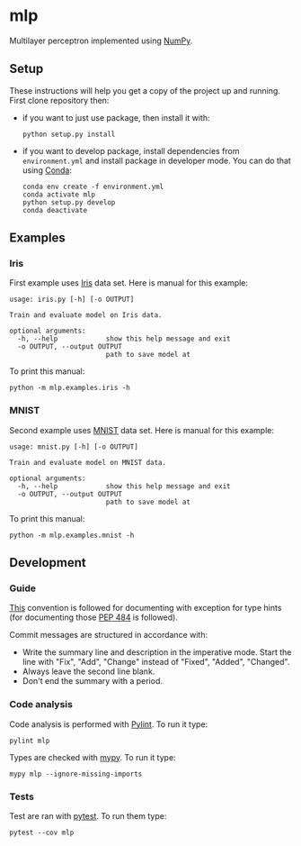 # mlp
Multilayer perceptron implemented using [NumPy](http://www.numpy.org/).

## Setup
These instructions will help you get a copy of the project up and running. First clone repository then:

- if you want to just use package, then install it with:
  ```
  python setup.py install
  ```
- if you want to develop package, install dependencies from `environment.yml` and install package in developer mode. You can do that using [Conda](https://conda.io/docs/):
  ```
  conda env create -f environment.yml
  conda activate mlp
  python setup.py develop
  conda deactivate
  ```

## Examples

### Iris
First example uses [Iris](https://archive.ics.uci.edu/ml/datasets/iris) data set. Here is manual for this example:
```
usage: iris.py [-h] [-o OUTPUT]

Train and evaluate model on Iris data.

optional arguments:
  -h, --help            show this help message and exit
  -o OUTPUT, --output OUTPUT
                        path to save model at
```

To print this manual:
```
python -m mlp.examples.iris -h
```

### MNIST
Second example uses [MNIST](http://yann.lecun.com/exdb/mnist/) data set. Here is manual for this example:
```
usage: mnist.py [-h] [-o OUTPUT]

Train and evaluate model on MNIST data.

optional arguments:
  -h, --help            show this help message and exit
  -o OUTPUT, --output OUTPUT
                        path to save model at
```

To print this manual:
```
python -m mlp.examples.mnist -h
```

## Development

### Guide
[This](http://sphinxcontrib-napoleon.readthedocs.io/en/latest/example_google.html) convention is followed for documenting with exception for type hints (for documenting those [PEP 484](https://www.python.org/dev/peps/pep-0484/) is followed).

Commit messages are structured in accordance with:
- Write the summary line and description in the imperative mode. Start the line with "Fix", "Add", "Change" instead of "Fixed", "Added", "Changed".
- Always leave the second line blank.
- Don't end the summary with a period.

### Code analysis
Code analysis is performed with [Pylint](https://www.pylint.org/). To run it type:
```
pylint mlp
```
Types are checked with [mypy](http://mypy-lang.org/). To run it type:
```
mypy mlp --ignore-missing-imports
```

### Tests
Test are ran with [pytest](https://docs.pytest.org/en/latest/). To run them type:
```
pytest --cov mlp
```
